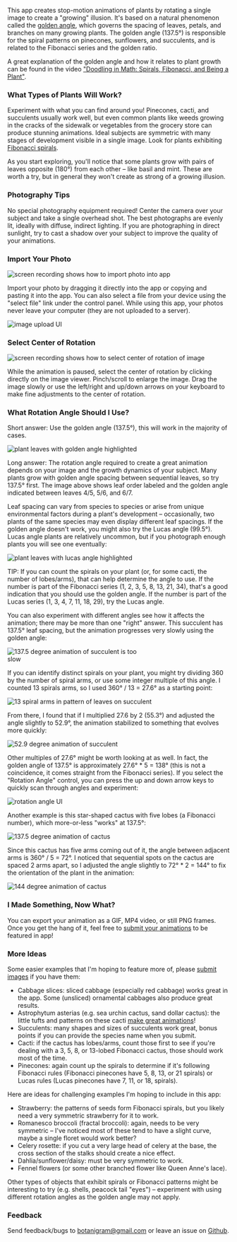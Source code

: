 This app creates stop-motion animations of plants by rotating a single image to create a "growing" illusion.  It's based on a natural phenomenon called the [golden angle](https://en.wikipedia.org/wiki/Golden_angle#Golden_angle_in_nature), which governs the spacing of leaves, petals, and branches on many growing plants.  The golden angle (137.5&deg;) is responsible for the spiral patterns on pinecones, sunflowers, and succulents, and is related to the Fibonacci series and the golden ratio.

A great explanation of the golden angle and how it relates to plant growth can be found in the video ["Doodling in Math: Spirals, Fibonacci, and Being a Plant"](https://www.youtube.com/watch?v=ahXIMUkSXX0).


###  What Types of Plants Will Work?

Experiment with what you can find around you!  Pinecones, cacti, and succulents usually work well, but even common plants like weeds growing in the cracks of the sidewalk or vegetables from the grocery store can produce stunning animations.  Ideal subjects are symmetric with many stages of development visible in a single image.  Look for plants exhibiting [Fibonacci spirals](https://en.wikipedia.org/wiki/Golden_ratio#Nature).

As you start exploring, you'll notice that some plants grow with pairs of leaves opposite (180&deg;) from each other – like basil and mint.  These are worth a try, but in general they won't create as strong of a growing illusion.


### Photography Tips

No special photography equipment required!  Center the camera over your subject and take a single overhead shot.  The best photographs are evenly lit, ideally with diffuse, indirect lighting.  If you are photographing in direct sunlight, try to cast a shadow over your subject to improve the quality of your animations.


### Import Your Photo

<img class="lazy uk-box-shadow-large" data-src="https://raw.githubusercontent.com/amandaghassaei/botanigram/main/docs/import_photo.gif" alt="screen recording shows how to import photo into app" style="max-width: 600px;"/>

Import your photo by dragging it directly into the app or copying and pasting it into the app.  You can also select a file from your device using the "select file" link under the control panel.  While using this app, your photos never leave your computer (they are not uploaded to a server).

<img class="lazy" data-src="https://raw.githubusercontent.com/amandaghassaei/botanigram/main/docs/upload_photo.jpg" alt="image upload UI" style="max-width: 400px;"/>


### Select Center of Rotation

<img class="lazy uk-box-shadow-large" data-src="https://raw.githubusercontent.com/amandaghassaei/botanigram/main/docs/select_center.gif" alt="screen recording shows how to select center of rotation of image" style="max-width: 600px;"/>

While the animation is paused, select the center of rotation by clicking directly on the image viewer.  Pinch/scroll to enlarge the image.  Drag the image slowly or use the left/right and up/down arrows on your keyboard to make fine adjustments to the center of rotation.


### What Rotation Angle Should I Use?

Short answer: Use the golden angle (137.5&deg;), this will work in the majority of cases.

<img class="lazy" data-src="https://raw.githubusercontent.com/amandaghassaei/botanigram/main/docs/golden.jpg" alt="plant leaves with golden angle highlighted" style="max-width: 500px;"/>

Long answer: The rotation angle required to create a great animation depends on your image and the growth dynamics of your subject.  Many plants grow with golden angle spacing between sequential leaves, so try 137.5&deg; first.  The image above shows leaf order labeled and the golden angle indicated between leaves 4/5, 5/6, and 6/7.

Leaf spacing can vary from species to species or arise from unique environmental factors during a plant's development – occasionally, two plants of the same species may even display different leaf spacings.  If the golden angle doesn't work, you might also try the Lucas angle (99.5&deg;).  Lucas angle plants are relatively uncommon, but if you photograph enough plants you will see one eventually:

<img class="lazy" data-src="https://raw.githubusercontent.com/amandaghassaei/botanigram/main/docs/lucas.jpg" alt="plant leaves with lucas angle highlighted" style="max-width: 500px;"/>

TIP: If you can count the spirals on your plant (or, for some cacti, the number of lobes/arms), that can help determine the angle to use.  If the number is part of the Fibonacci series (1, 2, 3, 5, 8, 13, 21, 34), that's a good indication that you should use the golden angle.  If the number is part of the Lucas series (1, 3, 4, 7, 11, 18, 29), try the Lucas angle.

You can also experiment with different angles see how it affects the animation; there may be more than one "right" answer.  This succulent has 137.5&deg; leaf spacing, but the animation progresses very slowly using the golden angle:

<img class="lazy" data-src="https://raw.githubusercontent.com/amandaghassaei/botanigram/main/docs/137.5_deg_slow.gif" alt="137.5 degree animation of succulent is too slow" style="max-width: 300px;"/>

If you can identify distinct spirals on your plant, you might try dividing 360 by the number of spiral arms, or use some integer multiple of this angle.  I counted 13 spirals arms, so I used 360&deg; / 13 = 27.6&deg; as a starting point:

<img class="lazy" data-src="https://raw.githubusercontent.com/amandaghassaei/botanigram/main/docs/spirals.jpg" alt="13 spiral arms in pattern of leaves on succulent" style="max-width: 400px;"/>

From there, I found that if I multiplied 27.6 by 2 (55.3&deg;) and adjusted the angle slightly to 52.9&deg;, the animation stabilized to something that evolves more quickly:

<img class="lazy" data-src="https://raw.githubusercontent.com/amandaghassaei/botanigram/main/docs/52.9_deg.gif" alt="52.9 degree animation of succulent" style="max-width: 300px;"/>

Other multiples of 27.6&deg; might be worth looking at as well.  In fact, the golden angle of 137.5&deg; is approximately 27.6&deg; * 5 = 138&deg; (this is not a coincidence, it comes straight from the Fibonacci series).  If you select the "Rotation Angle" control, you can press the up and down arrow keys to quickly scan through angles and experiment:

<img class="lazy" data-src="https://raw.githubusercontent.com/amandaghassaei/botanigram/main/docs/rotation_angle.jpg" alt="rotation angle UI" style="max-width: 350px;"/>

Another example is this star-shaped cactus with five lobes (a Fibonacci number), which more-or-less "works" at 137.5&deg;:

<img class="lazy" data-src="https://raw.githubusercontent.com/amandaghassaei/botanigram/main/docs/137.5_deg.gif" alt="137.5 degree animation of cactus" style="max-width: 300px;"/>

Since this cactus has five arms coming out of it, the angle between adjacent arms is 360&deg; / 5 = 72&deg;.  I noticed that sequential spots on the cactus are spaced 2 arms apart, so I adjusted the angle slightly to 72&deg; * 2 = 144&deg; to fix the orientation of the plant in the animation:

<img class="lazy" data-src="https://raw.githubusercontent.com/amandaghassaei/botanigram/main/docs/144_deg.gif" alt="144 degree animation of cactus" style="max-width: 300px;"/>


### I Made Something, Now What?

You can export your animation as a GIF, MP4 video, or still PNG frames.  Once you get the hang of it, feel free to [submit your animations](#modal-gallery) to be featured in app!


### More Ideas

Some easier examples that I'm hoping to feature more of, please [submit images](#modal-gallery) if you have them:

- Cabbage slices: sliced cabbage (especially red cabbage) works great in the app.  Some (unsliced) ornamental cabbages also produce great results.
- Astrophytum asterias (e.g. sea urchin cactus, sand dollar cactus): the little tufts and patterns on these cacti [make great animations](https://twitter.com/amandaghassaei/status/1494313936988082179)!
- Succulents: many shapes and sizes of succulents work great, bonus points if you can provide the species name when you submit.
- Cacti: if the cactus has lobes/arms, count those first to see if you're dealing with a 3, 5, 8, or 13-lobed Fibonacci cactus, those should work most of the time.
- Pinecones: again count up the spirals to determine if it's following Fibonacci rules (Fibonacci pinecones have 5, 8, 13, or 21 spirals) or Lucas rules (Lucas pinecones have 7, 11, or 18, spirals).

Here are ideas for challenging examples I'm hoping to include in this app:

- Strawberry: the patterns of seeds form Fibonacci spirals, but you likely need a very symmetric strawberry for it to work.
- Romanesco broccoli (fractal broccoli): again, needs to be very symmetric – I've noticed most of these tend to have a slight curve, maybe a single floret would work better?
- Celery rosette: if you cut a very large head of celery at the base, the cross section of the stalks should create a nice effect.
- Dahlia/sunflower/daisy: must be very symmetric to work.
- Fennel flowers (or some other branched flower like Queen Anne's lace).

Other types of objects that exhibit spirals or Fibonacci patterns might be interesting to try (e.g. shells, peacock tail "eyes") – experiment with using different rotation angles as the golden angle may not apply.


### Feedback

Send feedback/bugs to [botanigram@gmail.com](mailto:botanigram@gmail.com?subject=Feedback) or leave an issue on [Github](https://github.com/amandaghassaei/botanigram).